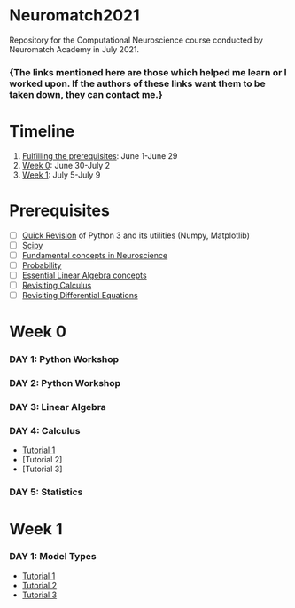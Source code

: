 # Neuromatch2021
Repository for the Computational Neuroscience course conducted by Neuromatch Academy in July 2021.

### {The links mentioned here are those which helped me learn or I worked upon. If the authors of these links want them to be taken down, they can contact me.}

# Timeline
1. [Fulfilling the prerequisites](#prerequisites): June 1-June 29
2. [Week 0](#week-0): June 30-July 2
3. [Week 1](#week-1): July 5-July 9

# Prerequisites
- [ ] [Quick Revision](https://swcarpentry.github.io/python-novice-inflammation/) of Python 3 and its utilities (Numpy, Matplotlib) 
- [ ] [Scipy](https://scipy-lectures.org) 
- [ ] [Fundamental concepts in Neuroscience](https://www.bna.org.uk/static/uploads/resources/BNA_English.pdf)
- [ ] [Probability](https://www.deeplearningbook.org/contents/prob.html) 
- [ ] [Essential Linear Algebra concepts](https://www.deeplearningbook.org/contents/linear_algebra.html) 
- [ ] [Revisiting Calculus](https://www.youtube.com/playlist?list=PLZHQObOWTQDMsr9K-rj53DwVRMYO3t5Yr)
- [ ] [Revisiting Differential Equations](https://www.youtube.com/playlist?list=PLZHQObOWTQDNPOjrT6KVlfJuKtYTftqH6) 

# Week 0

### DAY 1: Python Workshop

### DAY 2: Python Workshop

### DAY 3: Linear Algebra

### DAY 4: Calculus
* [Tutorial 1](https://colab.research.google.com/drive/1-o9O8oIjF8Jf-itafpmToDyk1xybamBE?usp=sharing)
* [Tutorial 2]
* [Tutorial 3]

### DAY 5: Statistics

# Week 1

### DAY 1: Model Types
* [Tutorial 1](https://colab.research.google.com/drive/1e6D2eak79DAhY6oKWioIRqMuRveiJ2bt?usp=sharing)
* [Tutorial 2](https://colab.research.google.com/drive/1-UhY-9xgKV8RMYoLRb7vzMHBK8YuJfoS?usp=sharing)
* [Tutorial 3](https://colab.research.google.com/drive/1ClQuMqp_7YzAwVT0ewtynIEsgQDOCYS1?usp=sharing)
